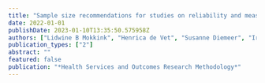 ```yaml
---
title: "Sample size recommendations for studies on reliability and measurement error: an online application based on simulation studies"
date: 2022-01-01
publishDate: 2023-01-10T13:35:50.575958Z
authors: ["Lidwine B Mokkink", "Henrica de Vet", "Susanne Diemeer", "Iris Eekhout"]
publication_types: ["2"]
abstract: ""
featured: false
publication: "*Health Services and Outcomes Research Methodology*"
---
```



